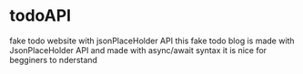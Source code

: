 # todoAPI
fake todo website with jsonPlaceHolder API
this fake todo blog is made with JsonPlaceHolder API
and made with async/await syntax
it is nice for begginers to nderstand
